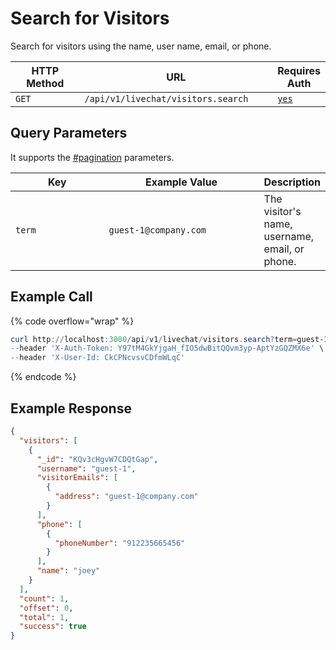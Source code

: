 # Search for Visitors

Search for visitors using the name, user name, email, or phone.

<table><thead><tr><th width="163">HTTP Method</th><th width="354">URL</th><th>Requires Auth</th></tr></thead><tbody><tr><td><code>GET</code></td><td><code>/api/v1/livechat/visitors.search</code></td><td><a href="../../../authentication-endpoints/"><code>yes</code></a></td></tr></tbody></table>

## Query Parameters

It supports the [#pagination](../../../../#pagination "mention") parameters.

<table><thead><tr><th width="158.33333333333331">Key</th><th width="263">Example Value</th><th>Description</th></tr></thead><tbody><tr><td><code>term</code></td><td><code>guest-1@company.com</code></td><td>The visitor's name, username, email, or phone.</td></tr></tbody></table>

## Example Call

{% code overflow="wrap" %}
```powershell
curl http://localhost:3000/api/v1/livechat/visitors.search?term=guest-1@company.com
--header 'X-Auth-Token: Y97tM4GkYjgaH_fIO5dwBitQQvm3yp-AptYzGQZMX6e' \
--header 'X-User-Id: CkCPNcvsvCDfmWLqC'
```
{% endcode %}

## Example Response

```json
{
  "visitors": [
    {
      "_id": "KQv3cHgvW7CDQtGap",
      "username": "guest-1",
      "visitorEmails": [
        {
          "address": "guest-1@company.com"
        }
      ],
      "phone": [
        {
          "phoneNumber": "912235665456"
        }
      ],
      "name": "joey"
    }
  ],
  "count": 1,
  "offset": 0,
  "total": 1,
  "success": true
}
```
